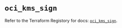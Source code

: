 # `oci_kms_sign`

Refer to the Terraform Registory for docs: [`oci_kms_sign`](https://registry.terraform.io/providers/oracle/oci/6.18.0/docs/resources/kms_sign).
